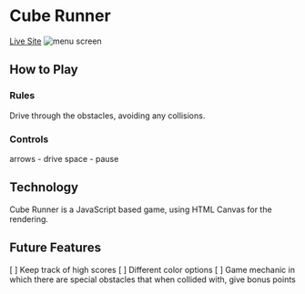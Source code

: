 # Cube Runner
[Live Site](https://joe-p-thomas.github.io/cube_runner/)
![menu screen](http://res.cloudinary.com/biblio/image/upload/v1485459067/cube_runner_gop4hl.png)
## How to Play
### Rules
  Drive through the obstacles, avoiding any collisions.
### Controls
  arrows - drive
  space - pause

## Technology
  Cube Runner is a JavaScript based game, using HTML Canvas for the rendering.

## Future Features
[ ] Keep track of high scores
[ ] Different color options
[ ] Game mechanic in which there are special obstacles that when collided with, give bonus points

